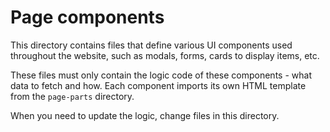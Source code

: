 Page components
===============

This directory contains files that define various UI components used throughout the website, such as modals, forms, cards to display items, etc.

These files must only contain the logic code of these components - what data to fetch and how. Each component imports its own HTML template from the `page-parts` directory.

When you need to update the logic, change files in this directory.